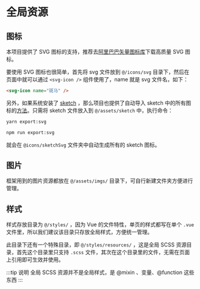 # 全局资源

## 图标

本项目提供了 SVG 图标的支持，推荐去[阿里巴巴矢量图标库](https://www.iconfont.cn/)下载高质量 SVG 图标。

要使用 SVG 图标也很简单，首先将 svg 文件放到 `@/icons/svg` 目录下，然后在页面中就可以通过 `<svg-icon />` 组件使用了，name 就是 svg 文件名，如下：

```html
<svg-icon name="斑马" />
```

另外，如果系统安装了 [sketch](https://www.sketch.com/) ，那么项目也提供了自动导入 sketch 中的所有图标的[方法](https://developer.sketch.com/cli/export-assets)。只需将 sketch 文件放入到 `@/assets/sketch` 中，执行命令：
<CodeGroup>
<CodeGroupItem title="YARN" active>

```bash
yarn export:svg
```

</CodeGroupItem>
  <CodeGroupItem title="NPM" >

```bash
npm run export:svg
```

  </CodeGroupItem>
</CodeGroup>

就会在 `@icons/sketchSvg` 文件夹中自动生成所有的 sketch 图标。

## 图片

框架用到的图片资源都放在 `@/assets/imgs/` 目录下，可自行新建文件夹方便进行管理。

## 样式

样式存放目录为 `@/styles/` ，因为 Vue 的文件特性，单页的样式都写在单个 `.vue` 文件里，所以我们建议该目录只存放全局样式，方便统一管理。

此目录下还有一个特殊目录，即 `@/styles/resources/` ，这是全局 SCSS 资源目录，首先这个目录里只支持 `.scss` 文件，其次在这个目录里的文件，无需在页面上引用即可生效并使用。

:::tip 说明
全局 SCSS 资源并不是全局样式，是 @mixin 、变量、@function 这些东西
:::

